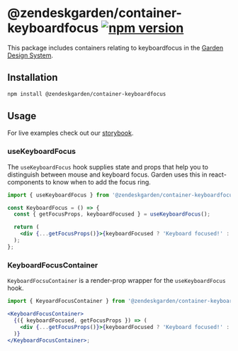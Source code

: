 # @zendeskgarden/container-keyboardfocus [![npm version](https://img.shields.io/npm/v/@zendeskgarden/container-keyboardfocus.svg?style=flat-square)](https://www.npmjs.com/package/@zendeskgarden/container-keyboardfocus)

This package includes containers relating to keyboardfocus in the
[Garden Design System](https://zendeskgarden.github.io/).

## Installation

```sh
npm install @zendeskgarden/container-keyboardfocus
```

## Usage

For live examples check out our [storybook](https://zendeskgarden.github.io/react-containers?selectedKind=KeyboardFocus%20Container).

### useKeyboardFocus

The `useKeyboardFocus` hook supplies state and props that help you to distinguish
between mouse and keyboard focus. Garden uses this in react-components to know
when to add the focus ring.

```jsx static
import { useKeyboardFocus } from '@zendeskgarden/container-keyboardfocus';

const KeyboardFocus = () => {
  const { getFocusProps, keyboardFocused } = useKeyboardFocus();

  return (
    <div {...getFocusProps()}>{keyboardFocused ? 'Keyboard focused!' : 'Not keyboard focused'}</div>
  );
};
```

### KeyboardFocusContainer

`KeyboardFocsuContainer` is a render-prop wrapper for the `useKeyboardFocus` hook.

```jsx static
import { KeyoardFocusContainer } from '@zendeskgarden/container-keyboardfocus';

<KeyboardFocusContainer>
  {({ keyboardFocused, getFocusProps }) => (
    <div {...getFocusProps()}>{keyboardFocused ? 'Keyboard focused!' : 'Not keyboard focused'}</div>
  )}
</KeyboardFocusContainer>;
```
